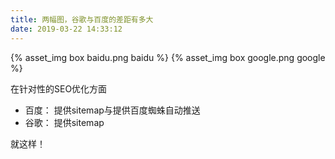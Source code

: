 ```yaml
---
title: 两幅图，谷歌与百度的差距有多大
date: 2019-03-22 14:33:12
---
```


{% asset_img box baidu.png baidu %}
{% asset_img box google.png google %}

在针对性的SEO优化方面
- 百度： 提供sitemap与提供百度蜘蛛自动推送
- 谷歌： 提供sitemap

就这样！
